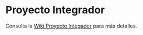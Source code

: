# Proyecto Integrador
Consulta la [ Wiki Proyecto Integador](https://github.com/miguelon03/ProyectoIntegrador/wiki) para más detalles.
